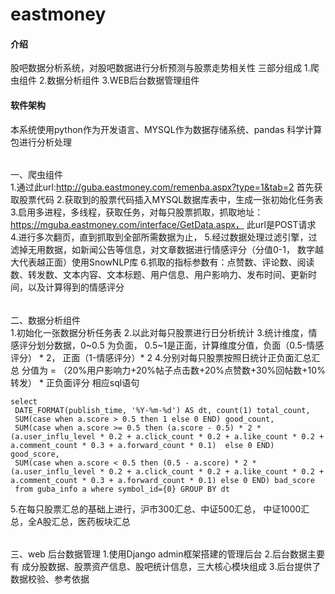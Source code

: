 # eastmoney

#### 介绍
股吧数据分析系统，对股吧数据进行分析预测与股票走势相关性
三部分组成
1.爬虫组件
2.数据分析组件
3.WEB后台数据管理组件


#### 软件架构
本系统使用python作为开发语言、MYSQL作为数据存储系统、pandas 科学计算包进行分析处理
######
一、爬虫组件  
   1.通过此url:http://guba.eastmoney.com/remenba.aspx?type=1&tab=2  首先获取股票代码
   2.获取到的股票代码插入MYSQL数据库表中，生成一张初始化任务表
   3.启用多进程，多线程，获取任务，对每只股票抓取，抓取地址：https://mguba.eastmoney.com/interface/GetData.aspx， 此url是POST请求
   4.进行多次翻页，直到抓取到全部所需数据为止，
   5.经过数据处理过滤引擎，过滤掉无用数据，如新闻公告等信息，对文章数据进行情感评分（分值0-1， 数字越大代表越正面）使用SnowNLP库
   6.抓取的指标参数有：点赞数、评论数、阅读数、转发数、文本内容、文本标题、用户信息、用户影响力、发布时间、更新时间，以及计算得到的情感评分

######
二、数据分析组件  
   1.初始化一张数据分析任务表
   2.以此对每只股票进行日分析统计
   3.统计维度，情感评分划分数据，0~0.5 为负面， 0.5~1是正面，计算维度分值，负面（0.5-情感评分） * 2， 正面（1-情感评分）* 2
   4.分别对每只股票按照日统计正负面汇总汇总 分值为 = （20%用户影响力+20%帖子点击数+20%点赞数+30%回帖数+10%转发） * 正负面评分
   相应sql语句
   ```
   select
	DATE_FORMAT(publish_time, '%Y-%m-%d') AS dt, count(1) total_count,
	SUM(case when a.score > 0.5 then 1 else 0 END) good_count,
	SUM(case when a.score >= 0.5 then (a.score - 0.5) * 2 * (a.user_influ_level * 0.2 + a.click_count * 0.2 + a.like_count * 0.2 + a.comment_count * 0.3 + a.forward_count * 0.1)  else 0 END) good_score,
    SUM(case when a.score < 0.5 then (0.5 - a.score) * 2 * (a.user_influ_level * 0.2 + a.click_count * 0.2 + a.like_count * 0.2 + a.comment_count * 0.3 + a.forward_count * 0.1) else 0 END) bad_score
    from guba_info a where symbol_id={0} GROUP BY dt
   ```
   5.在每只股票汇总的基础上进行，沪市300汇总、中证500汇总， 中证1000汇总，全A股汇总，医药板块汇总

######  
三、web 后台数据管理
    1.使用Django admin框架搭建的管理后台
    2.后台数据主要有 成分股数据、股票资产信息、股吧统计信息，三大核心模块组成
    3.后台提供了数据校验、参考依据



